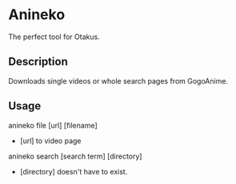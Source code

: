 Anineko
=======

The perfect tool for Otakus.

Description
-----------

Downloads single videos or whole search pages from GogoAnime.

Usage
-----

anineko file [url] [filename]   
 - [url] to video page   

anineko search [search term] [directory]   
 - [directory] doesn't have to exist.   
